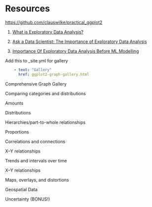 # Resources 

https://github.com/clauswilke/practical_ggplot2

1. [What is Exploratory Data Analysis?](https://www.ibm.com/cloud/learn/exploratory-data-analysis) 

2. [Ask a Data Scientist: The Importance of Exploratory Data Analysis](https://insidebigdata.com/2014/11/09/ask-data-scientist-importance-exploratory-data-analysis/)

3. [Importance Of Exploratory Data Analysis Before ML Modelling](https://blog.eduonix.com/bigdata-and-hadoop/importance-exploratory-data-analysis-ml-modelling/) 

Add this to _site.yml for gallery

```yml
    - text: "Gallery"
      href: ggplot2-graph-gallery.html
```

Comprehensive Graph Gallery

Comparing categories and distributions

Amounts

Distributions

Hierarchies/part-to-whole relationships

Proportions

Correlations and connections

X–Y relationships

Trends and intervals over time

X–Y relationships

Maps, overlays, and distortions

Geospatial Data

Uncertainty (BONUS!)